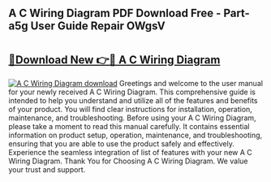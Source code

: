 ## A C Wiring Diagram PDF Download Free - Part-a5g User Guide Repair OWgsV

# <h2><a href="http://dfsby49.blite.top/?on=A+C+Wiring+Diagram">🔗Download New 👉🔴 A C Wiring Diagram</a></h2>

[![A C Wiring Diagram download](https://i.imgur.com/lujVjoI.png)](http://dfsby49.blite.top/?on=A+C+Wiring+Diagram)
Greetings and welcome to the user manual for your newly received A C Wiring Diagram. This comprehensive guide is intended to help you understand and utilize all of the features and benefits of your product. You will find clear instructions for installation, operation, maintenance, and troubleshooting. Before using your A C Wiring Diagram, please take a moment to read this manual carefully. It contains essential information on product setup, operation, maintenance, and troubleshooting, ensuring that you are able to use the product safely and effectively. Experience the seamless integration of list of features with your new A C Wiring Diagram. Thank You for Choosing A C Wiring Diagram. We value your trust and support.
